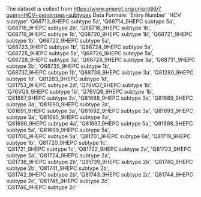The dataset is collect from https://www.uniprot.org/uniprotkb?query=HCV+genotypes+subtypes
Data Formate: 'Entry Number' 'HCV subtype'
'Q68713_9HEPC subtype 5a', 'Q68714_9HEPC subtype 5a', 'Q68716_9HEPC subtype 2b', 'Q68718_9HEPC subtype 1b', <br />
'Q68719_9HEPC subtype 1b', 'Q68720_9HEPC subtype 1b', 'Q68721_9HEPC subtype 1b', 'Q68722_9HEPC subtype 5a', <br />
'Q68723_9HEPC subtype 1b', 'Q68724_9HEPC subtype 5a', 'Q68725_9HEPC subtype 5a', 'Q68726_9HEPC subtype 5a', <br />
'Q68728_9HEPC subtype 3a', 'Q68729_9HEPC subtype 3a', 'Q68731_9HEPC subtype 2b', 'Q68735_9HEPC subtype 1b',<br />
'Q68737_9HEPC subtype 1b', 'Q68738_9HEPC subtype 3a', 'Q81280_9HEPC subtype 1d', 'Q81283_9HEPC subtype 1d', <br />
'Q81753_9HEPC subtype 2d', 'Q76VQ7_9HEPC subtype 1b', 'Q76VQ8_9HEPC subtype 1b', 'Q76VQ9_9HEPC subtype 1b', <br />
'Q81687_9HEPC subtype 3a', 'Q81688_9HEPC subtype 3a', 'Q81689_9HEPC subtype 3a', 'Q81690_9HEPC subtype 3a', <br />
'Q81691_9HEPC subtype 3a', 'Q81692_9HEPC subtype 3a', 'Q81693_9HEPC subtype 3a', 'Q81695_9HEPC subtype 4a', <br />
'Q81696_9HEPC subtype 4a', 'Q81697_9HEPC subtype 5a', 'Q81698_9HEPC subtype 5a', 'Q81699_9HEPC subtype 5a', <br />
'Q81700_9HEPC subtype 5a', 'Q81701_9HEPC subtype 6a', 'Q81719_9HEPC subtype 1b', 'Q81720_9HEPC subtype 1c', <br />
'Q81721_9HEPC subtype 1c', 'Q81722_9HEPC subtype 2a', 'Q81723_9HEPC subtype 2a', 'Q81724_9HEPC subtype 2a', <br />
'Q81738_9HEPC subtype 2b', 'Q81739_9HEPC subtype 2b', 'Q81740_9HEPC subtype 2b', 'Q81741_9HEPC subtype 2b', <br />
'Q81742_9HEPC subtype 2b', 'Q81743_9HEPC subtype 2c', 'Q81744_9HEPC subtype 2c', 'Q81745_9HEPC subtype 2c', <br />
'Q81746_9HEPC subtype 2c'<br />
